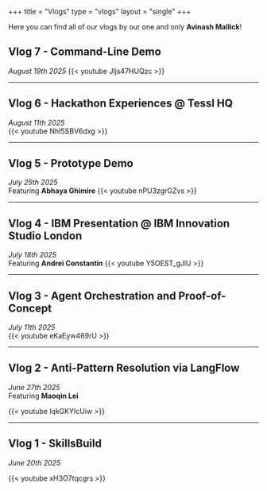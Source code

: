 +++
title = "Vlogs"
type = "vlogs"
layout = "single"
+++

Here you can find all of our vlogs by our one and only **Avinash Mallick**!

## Vlog 7 - Command-Line Demo
*August 19th 2025*
{{< youtube Jljs47HUQzc >}}

---

## Vlog 6 - Hackathon Experiences @ Tessl HQ
*August 11th 2025*  
{{< youtube NhI5SBV6dxg >}}

---

## Vlog 5 - Prototype Demo
*July 25th 2025*  
Featuring **Abhaya Ghimire**
{{< youtube nPU3zgrGZvs >}}

--- 

## Vlog 4 - IBM Presentation @ IBM Innovation Studio London
*July 18th 2025*  
Featuring **Andrei Constantin**
{{< youtube Y5OEST_gJlU >}}

--- 

## Vlog 3 - Agent Orchestration and Proof-of-Concept
*July 11th 2025*  
{{< youtube eKaEyw469rU >}}

--- 

## Vlog 2 - Anti-Pattern Resolution via LangFlow
*June 27th 2025*  
Featuring **Maoqin Lei**  

{{< youtube lqkGKYIcUiw >}}

--- 

## Vlog 1 - SkillsBuild
*June 20th 2025*  

{{< youtube xH3O7tqcgrs >}}
